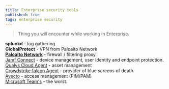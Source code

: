 ```yaml
---
title: Enterprise security tools
published: true
tags: enterprise security
---
```

> Thing you will encounter while working in Enterprise.

**splunkd** - log gathering  
**GlobalProtect** - VPN from Paloalto Network  
[**Paloalto Network**](https://en.wikipedia.org/wiki/Palo_Alto_Networks) - firewall / filtering proxy  
[Jamf Connect](https://www.jamf.com/) -  device management, user identity and endpoint protection.  
[Qualys Cloud Agent](https://www.qualys.com/) - asset management  
[Crowdstrike falcon Agent](https://en.wikipedia.org/wiki/CrowdStrike) - provider of  blue screens of death  
[Avecto](https://en.wikipedia.org/wiki/BeyondTrust) - access management (PIM/PAM)  
[Microsoft Team's](https://en.wikipedia.org/wiki/Microsoft_Teams) - the worst.  


